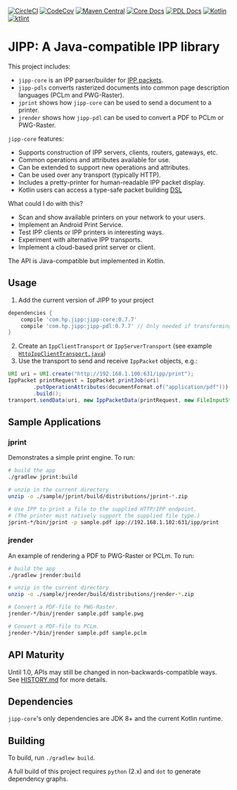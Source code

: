 [![CircleCI](https://circleci.com/gh/HPInc/jipp.svg?style=svg&circle-token=4baa4b142e5cc6f6cf6e803a8c5832a9dd755a25)](https://circleci.com/gh/HPInc/jipp)
[![CodeCov](https://codecov.io/github/HPInc/jipp/coverage.svg?branch=master)](https://codecov.io/github/HPInc/jipp)
[![Maven Central](https://maven-badges.herokuapp.com/maven-central/com.hp.jipp/jipp-core/badge.svg)](https://maven-badges.herokuapp.com/maven-central/com.hp.jipp/jipp-core)
[![Core Docs](https://img.shields.io/badge/docs-core-brightgreen.svg)](https://hpinc.github.io/jipp/api/jipp-core)
[![PDL Docs](https://img.shields.io/badge/docs-pdl-brightgreen.svg)](https://hpinc.github.io/jipp/api/jipp-pdl)
[![Kotlin](https://img.shields.io/badge/Kotlin-1.4.0-blue.svg)](https://kotlinlang.org/)
[![ktlint](https://img.shields.io/badge/code%20style-%E2%9D%A4-FF4081.svg)](https://ktlint.github.io/)

# JIPP: A Java-compatible IPP library

This project includes:

* `jipp-core` is an IPP parser/builder for [IPP packets](https://en.wikipedia.org/wiki/Internet_Printing_Protocol).
* `jipp-pdls` converts rasterized documents into common page description languages (PCLm and PWG-Raster).
* `jprint` shows how `jipp-core` can be used to send a document to a printer.
* `jrender` shows how `jipp-pdl` can be used to convert a PDF to PCLm or PWG-Raster.

`jipp-core` features:

* Supports construction of IPP servers, clients, routers, gateways, etc.
* Common operations and attributes available for use.
* Can be extended to support new operations and attributes.
* Can be used over any transport (typically HTTP).
* Includes a pretty-printer for human-readable IPP packet display.
* Kotlin users can access a type-safe packet building [DSL](https://kotlinlang.org/docs/reference/type-safe-builders.html)

What could I do with this?

* Scan and show available printers on your network to your users.
* Implement an Android Print Service.
* Test IPP clients or IPP printers in interesting ways.
* Experiment with alternative IPP transports.
* Implement a cloud-based print server or client.

The API is Java-compatible but implemented in Kotlin.

## Usage

1. Add the current version of JIPP to your project
```gradle
dependencies {
    compile 'com.hp.jipp:jipp-core:0.7.7'
    compile 'com.hp.jipp:jipp-pdl:0.7.7' // Only needed if transforming PDLs
}
```
2. Create an `IppClientTransport` or `IppServerTransport` (see example
[`HttpIppClientTransport.java`](https://github.com/HPInc/jipp/blob/master/sample/jprint/src/main/java/sample/HttpIppClientTransport.java))
3. Use the transport to send and receive `IppPacket` objects, e.g.:
```java
URI uri = URI.create("http://192.168.1.100:631/ipp/print");
IppPacket printRequest = IppPacket.printJob(uri)
        .putOperationAttributes(documentFormat.of("application/pdf")))
        .build();
transport.sendData(uri, new IppPacketData(printRequest, new FileInputStream(inputFile)));
```

## Sample Applications

### jprint

Demonstrates a simple print engine. To run:

```bash
# build the app
./gradlew jprint:build

# unzip in the current directory
unzip -o ./sample/jprint/build/distributions/jprint-*.zip

# Use IPP to print a file to the supplied HTTP/IPP endpoint.
# (The printer must natively support the supplied file type.)
jprint-*/bin/jprint -p sample.pdf ipp://192.168.1.102:631/ipp/print
```

### jrender

An example of rendering a PDF to PWG-Raster or PCLm. To run:

```bash
# build the app
./gradlew jrender:build

# unzip in the current directory
unzip -o ./sample/jrender/build/distributions/jrender-*.zip

# Convert a PDF-file to PWG-Raster.
jrender-*/bin/jrender sample.pdf sample.pwg

# Convert a PDF-file to PCLm.
jrender-*/bin/jrender sample.pdf sample.pclm
```

## API Maturity

Until 1.0, APIs may still be changed in non-backwards-compatible ways. See [HISTORY.md](HISTORY.md) for more details.

## Dependencies

`jipp-core`'s only dependencies are JDK 8+ and the current Kotlin runtime.

## Building

To build, run `./gradlew build`.

A full build of this project requires `python` (2.x) and `dot` to generate dependency graphs.
